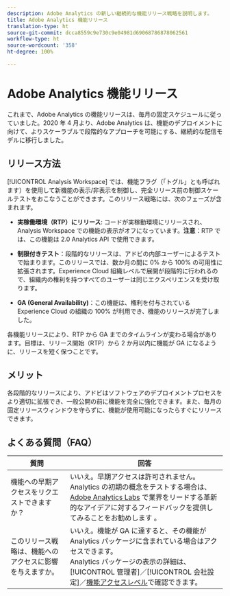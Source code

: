 ```yaml
---
description: Adobe Analytics の新しい継続的な機能リリース戦略を説明します。
title: Adobe Analytics 機能リリース
translation-type: ht
source-git-commit: dcca8559c9e730c9e04981d69068786878062561
workflow-type: ht
source-wordcount: '358'
ht-degree: 100%

---
```



# Adobe Analytics 機能リリース

これまで、Adobe Analytics の機能リリースは、毎月の固定スケジュールに従っていました。2020 年 4 月より、Adobe Analytics は、機能のデプロイメントに向けて、よりスケーラブルで段階的なアプローチを可能にする、継続的な配信モデルに移行しました。

## リリース方法

[!UICONTROL Analysis Workspace] では、機能フラグ（「トグル」とも呼ばれます）を使用して新機能の表示/非表示を制御し、完全リリース前の制御スケールテストをおこなうことができます。このリリース戦略には、次のフェーズが含まれます。

* **実稼働環境（RTP）にリリース**: コードが実稼動環境にリリースされ、Analysis Workspace での機能の表示がオフになっています。**注意**：RTP では、この機能は 2.0 Analytics API で使用できます。

* **制限付きテスト**：段階的なリリースは、アドビの内部ユーザーによるテストで始まります。このリリースでは、数か月の間に 0% から 100% の可用性に拡張されます。Experience Cloud 組織レベルで展開が段階的に行われるので、組織内の権利を持つすべてのユーザーは同じエクスペリエンスを受け取ります。

* **GA (General Availability)**：この機能は、権利を付与されている Experience Cloud の組織の 100% が利用でき、機能のリリースが完了しました。

各機能リリースにより、RTP から GA までのタイムラインが変わる場合があります。目標は、リリース開始（RTP）から 2 か月以内に機能が GA になるように、リリースを短く保つことです。

## メリット

各段階的なリリースにより、アドビはソフトウェアのデプロイメントプロセスをより適切に拡張でき、一般公開の前に機能を完全に強化できます。また、毎月の固定リリースウィンドウを守らずに、機能が使用可能になったらすぐにリリースできます。

## よくある質問（FAQ）

| 質問 | 回答 |
|---|---|
| 機能への早期アクセスをリクエストできますか？ | いいえ。早期アクセスは許可されません。<br>Analytics の初期の概念をテストする場合は、[Adobe Analytics Labs](https://docs.adobe.com/content/help/ja-JP/analytics/analyze/tech-previews/overview.html) で業界をリードする革新的なアイデアに対するフィードバックを提供してみることをお勧めします 。 |
| このリリース戦略は、機能へのアクセスに影響を与えますか。 | いいえ。機能が GA に達すると、その機能が Analytics パッケージに含まれている場合はアクセスできます。<br>Analytics パッケージの表示の詳細は、[!UICONTROL 管理者]／[!UICONTROL 会社設定]／[機能アクセスレベル](https://docs.adobe.com/content/help/ja-JP/analytics/admin/company-settings/feature-access-levels.html)で確認できます。 |